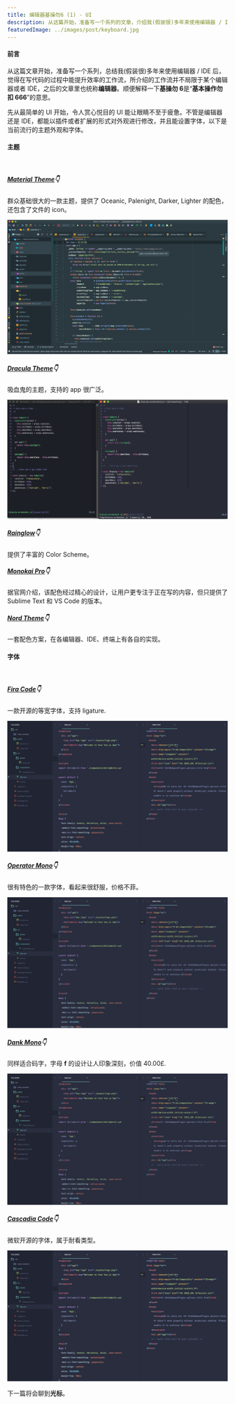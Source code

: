 ```yaml
---
title: 编辑器基操勿6 (1) - UI
description: 从这篇开始，准备写一个系列的文章，介绍我(假装很)多年来使用编辑器 / IDE 后，觉得在写代码的过程中能提升效率的工作流,先从能令人赏心悦目的 UI 开始
featuredImage: ../images/post/keyboard.jpg
---
```


#### 前言

从这篇文章开始，准备写一个系列，总结我(假装很)多年来使用编辑器 / IDE 后，觉得在写代码的过程中能提升效率的工作流，所介绍的工作流并不局限于某个编辑器或者 IDE，之后的文章里也统称**编辑器**。顺便解释一下**基操勿 6**是“**基本操作勿扣 666**”的意思。

先从最简单的 UI 开始，令人赏心悦目的 UI 能让眼睛不至于疲惫。不管是编辑器还是 IDE，都能以插件或者扩展的形式对外观进行修改，并且能设置字体，以下是当前流行的主题外观和字体。

#### 主题

<br />

##### [Material Theme](https://www.material-theme.com/)👇

群众基础很大的一款主题，提供了 Oceanic, Palenight, Darker, Lighter 的配色，还包含了文件的 icon。

![Material Theme](../images/post/materialtheme.png)

##### [Dracula Theme](https://draculatheme.com/)👇

吸血鬼的主题，支持的 app 很广泛。

![Dracula Theme](../images/post/draculatheme.png)

##### [Rainglow](https://rainglow.io/)👇

提供了丰富的 Color Scheme。

##### [Monokai Pro](https://monokai.pro/)👇

据官网介绍，该配色经过精心的设计，让用户更专注于正在写的内容，但只提供了 Sublime Text 和 VS Code 的版本。

##### [Nord Theme](https://www.nordtheme.com/)👇

一套配色方案，在各编辑器、IDE、终端上有各自的实现。

#### 字体

<br />

##### [Fira Code](https://github.com/tonsky/FiraCode)👇

一款开源的等宽字体，支持 ligature.

![Fira Code](../images/post/fira-code.png)

##### [Operator Mono](https://www.typography.com/fonts/operator/overview)👇

很有特色的一款字体，看起来很舒服，价格不菲。

![Operator Mono](../images/post/operator-mono.png)

##### [Dank Mono](https://dank.sh/)👇

同样适合码字，字母 **f** 的设计让人印象深刻，价值 40.00£.

![Dank Mono](../images/post/dank-mono.png)

##### [Cascadia Code](https://github.com/microsoft/cascadia-code)👇

微软开源的字体，属于耐看类型。

![Cascadia Code](../images/post/cascadia-code.png)

下一篇将会聊到**光标**。
